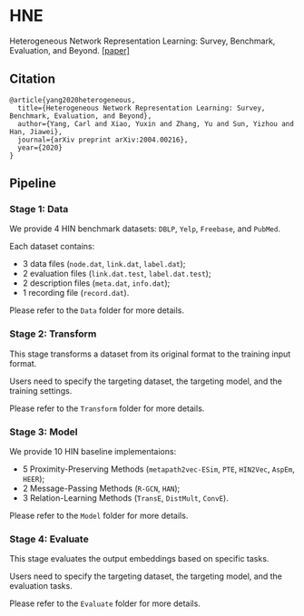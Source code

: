 # HNE
Heterogeneous Network Representation Learning: Survey, Benchmark, Evaluation, and Beyond. <a href="https://arxiv.org/pdf/2004.00216.pdf">[paper]</a>

## Citation

```
@article{yang2020heterogeneous,
  title={Heterogeneous Network Representation Learning: Survey, Benchmark, Evaluation, and Beyond},
  author={Yang, Carl and Xiao, Yuxin and Zhang, Yu and Sun, Yizhou and Han, Jiawei},
  journal={arXiv preprint arXiv:2004.00216},
  year={2020}
}
```

## Pipeline

### Stage 1: Data

We provide 4 HIN benchmark datasets: ```DBLP```, ```Yelp```, ```Freebase```, and ```PubMed```.

Each dataset contains:
- 3 data files (```node.dat```, ```link.dat```, ```label.dat```);
- 2 evaluation files (```link.dat.test```, ```label.dat.test```);
- 2 description files (```meta.dat```, ```info.dat```);
- 1 recording file (```record.dat```).

Please refer to the ```Data``` folder for more details.

### Stage 2: Transform

This stage transforms a dataset from its original format to the training input format.

Users need to specify the targeting dataset, the targeting model, and the training settings.

Please refer to the ```Transform``` folder for more details.

### Stage 3: Model

We provide 10 HIN baseline implementaions: 
- 5 Proximity-Preserving Methods (```metapath2vec-ESim```, ```PTE```, ```HIN2Vec```, ```AspEm```, ```HEER```); 
- 2 Message-Passing Methods (```R-GCN```, ```HAN```); 
- 3 Relation-Learning Methods (```TransE```, ```DistMult```, ```ConvE```).

Please refer to the ```Model``` folder for more details.

### Stage 4: Evaluate

This stage evaluates the output embeddings based on specific tasks. 

Users need to specify the targeting dataset, the targeting model, and the evaluation tasks.

Please refer to the ```Evaluate``` folder for more details.